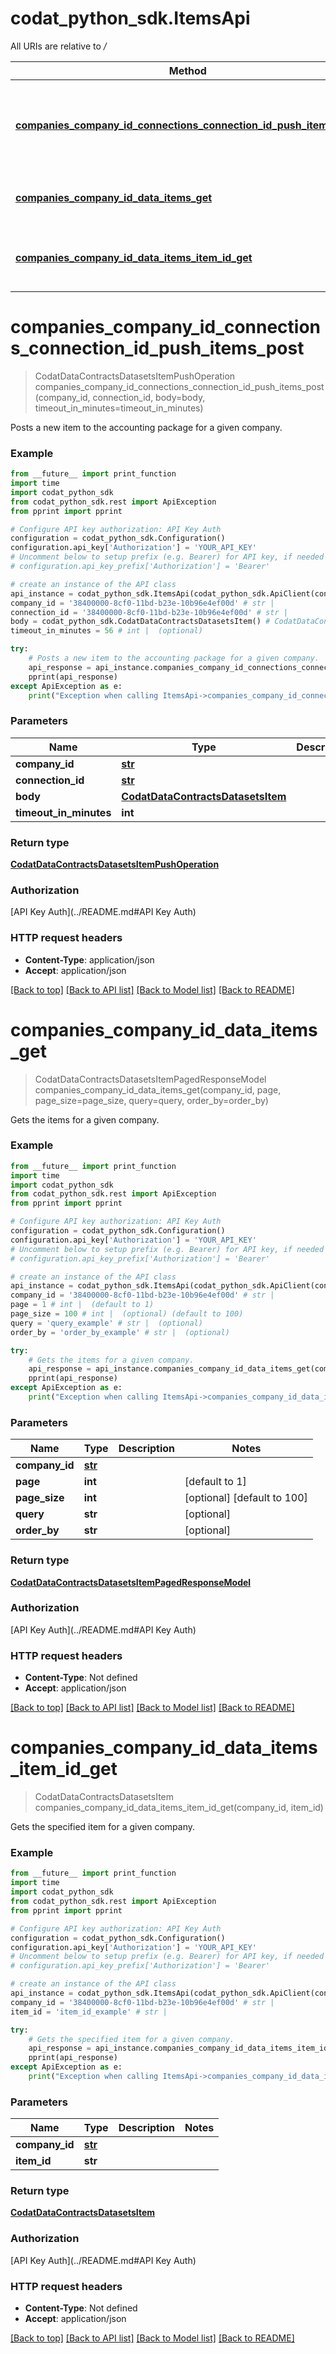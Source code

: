 # codat_python_sdk.ItemsApi

All URIs are relative to */*

Method | HTTP request | Description
------------- | ------------- | -------------
[**companies_company_id_connections_connection_id_push_items_post**](ItemsApi.md#companies_company_id_connections_connection_id_push_items_post) | **POST** /companies/{companyId}/connections/{connectionId}/push/items | Posts a new item to the accounting package for a given company.
[**companies_company_id_data_items_get**](ItemsApi.md#companies_company_id_data_items_get) | **GET** /companies/{companyId}/data/items | Gets the items for a given company.
[**companies_company_id_data_items_item_id_get**](ItemsApi.md#companies_company_id_data_items_item_id_get) | **GET** /companies/{companyId}/data/items/{itemId} | Gets the specified item for a given company.

# **companies_company_id_connections_connection_id_push_items_post**
> CodatDataContractsDatasetsItemPushOperation companies_company_id_connections_connection_id_push_items_post(company_id, connection_id, body=body, timeout_in_minutes=timeout_in_minutes)

Posts a new item to the accounting package for a given company.

### Example
```python
from __future__ import print_function
import time
import codat_python_sdk
from codat_python_sdk.rest import ApiException
from pprint import pprint

# Configure API key authorization: API Key Auth
configuration = codat_python_sdk.Configuration()
configuration.api_key['Authorization'] = 'YOUR_API_KEY'
# Uncomment below to setup prefix (e.g. Bearer) for API key, if needed
# configuration.api_key_prefix['Authorization'] = 'Bearer'

# create an instance of the API class
api_instance = codat_python_sdk.ItemsApi(codat_python_sdk.ApiClient(configuration))
company_id = '38400000-8cf0-11bd-b23e-10b96e4ef00d' # str | 
connection_id = '38400000-8cf0-11bd-b23e-10b96e4ef00d' # str | 
body = codat_python_sdk.CodatDataContractsDatasetsItem() # CodatDataContractsDatasetsItem |  (optional)
timeout_in_minutes = 56 # int |  (optional)

try:
    # Posts a new item to the accounting package for a given company.
    api_response = api_instance.companies_company_id_connections_connection_id_push_items_post(company_id, connection_id, body=body, timeout_in_minutes=timeout_in_minutes)
    pprint(api_response)
except ApiException as e:
    print("Exception when calling ItemsApi->companies_company_id_connections_connection_id_push_items_post: %s\n" % e)
```

### Parameters

Name | Type | Description  | Notes
------------- | ------------- | ------------- | -------------
 **company_id** | [**str**](.md)|  | 
 **connection_id** | [**str**](.md)|  | 
 **body** | [**CodatDataContractsDatasetsItem**](CodatDataContractsDatasetsItem.md)|  | [optional] 
 **timeout_in_minutes** | **int**|  | [optional] 

### Return type

[**CodatDataContractsDatasetsItemPushOperation**](CodatDataContractsDatasetsItemPushOperation.md)

### Authorization

[API Key Auth](../README.md#API Key Auth)

### HTTP request headers

 - **Content-Type**: application/json
 - **Accept**: application/json

[[Back to top]](#) [[Back to API list]](../README.md#documentation-for-api-endpoints) [[Back to Model list]](../README.md#documentation-for-models) [[Back to README]](../README.md)

# **companies_company_id_data_items_get**
> CodatDataContractsDatasetsItemPagedResponseModel companies_company_id_data_items_get(company_id, page, page_size=page_size, query=query, order_by=order_by)

Gets the items for a given company.

### Example
```python
from __future__ import print_function
import time
import codat_python_sdk
from codat_python_sdk.rest import ApiException
from pprint import pprint

# Configure API key authorization: API Key Auth
configuration = codat_python_sdk.Configuration()
configuration.api_key['Authorization'] = 'YOUR_API_KEY'
# Uncomment below to setup prefix (e.g. Bearer) for API key, if needed
# configuration.api_key_prefix['Authorization'] = 'Bearer'

# create an instance of the API class
api_instance = codat_python_sdk.ItemsApi(codat_python_sdk.ApiClient(configuration))
company_id = '38400000-8cf0-11bd-b23e-10b96e4ef00d' # str | 
page = 1 # int |  (default to 1)
page_size = 100 # int |  (optional) (default to 100)
query = 'query_example' # str |  (optional)
order_by = 'order_by_example' # str |  (optional)

try:
    # Gets the items for a given company.
    api_response = api_instance.companies_company_id_data_items_get(company_id, page, page_size=page_size, query=query, order_by=order_by)
    pprint(api_response)
except ApiException as e:
    print("Exception when calling ItemsApi->companies_company_id_data_items_get: %s\n" % e)
```

### Parameters

Name | Type | Description  | Notes
------------- | ------------- | ------------- | -------------
 **company_id** | [**str**](.md)|  | 
 **page** | **int**|  | [default to 1]
 **page_size** | **int**|  | [optional] [default to 100]
 **query** | **str**|  | [optional] 
 **order_by** | **str**|  | [optional] 

### Return type

[**CodatDataContractsDatasetsItemPagedResponseModel**](CodatDataContractsDatasetsItemPagedResponseModel.md)

### Authorization

[API Key Auth](../README.md#API Key Auth)

### HTTP request headers

 - **Content-Type**: Not defined
 - **Accept**: application/json

[[Back to top]](#) [[Back to API list]](../README.md#documentation-for-api-endpoints) [[Back to Model list]](../README.md#documentation-for-models) [[Back to README]](../README.md)

# **companies_company_id_data_items_item_id_get**
> CodatDataContractsDatasetsItem companies_company_id_data_items_item_id_get(company_id, item_id)

Gets the specified item for a given company.

### Example
```python
from __future__ import print_function
import time
import codat_python_sdk
from codat_python_sdk.rest import ApiException
from pprint import pprint

# Configure API key authorization: API Key Auth
configuration = codat_python_sdk.Configuration()
configuration.api_key['Authorization'] = 'YOUR_API_KEY'
# Uncomment below to setup prefix (e.g. Bearer) for API key, if needed
# configuration.api_key_prefix['Authorization'] = 'Bearer'

# create an instance of the API class
api_instance = codat_python_sdk.ItemsApi(codat_python_sdk.ApiClient(configuration))
company_id = '38400000-8cf0-11bd-b23e-10b96e4ef00d' # str | 
item_id = 'item_id_example' # str | 

try:
    # Gets the specified item for a given company.
    api_response = api_instance.companies_company_id_data_items_item_id_get(company_id, item_id)
    pprint(api_response)
except ApiException as e:
    print("Exception when calling ItemsApi->companies_company_id_data_items_item_id_get: %s\n" % e)
```

### Parameters

Name | Type | Description  | Notes
------------- | ------------- | ------------- | -------------
 **company_id** | [**str**](.md)|  | 
 **item_id** | **str**|  | 

### Return type

[**CodatDataContractsDatasetsItem**](CodatDataContractsDatasetsItem.md)

### Authorization

[API Key Auth](../README.md#API Key Auth)

### HTTP request headers

 - **Content-Type**: Not defined
 - **Accept**: application/json

[[Back to top]](#) [[Back to API list]](../README.md#documentation-for-api-endpoints) [[Back to Model list]](../README.md#documentation-for-models) [[Back to README]](../README.md)

